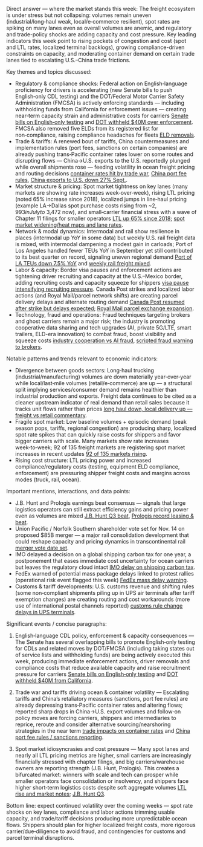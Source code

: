 Direct answer — where the market stands this week:
The freight ecosystem is under stress but not collapsing: volumes remain uneven (industrial/long‑haul weak, local/e‑commerce resilient), spot rates are spiking on many lanes even as overall volumes are anemic, and regulatory and trade-policy shocks are adding capacity and cost pressure. Key leading indicators this week point to rising pockets of congestion and cost (spot and LTL rates, localized terminal backlogs), growing compliance-driven constraints on capacity, and moderating container demand on certain trade lanes tied to escalating U.S.–China trade frictions.

Key themes and topics discussed:
- Regulatory & compliance shocks: Federal action on English‑language proficiency for drivers is accelerating (new Senate bills to push English‑only CDL testing) and the DOT/Federal Motor Carrier Safety Administration (FMCSA) is actively enforcing standards — including withholding funds from California for enforcement issues — creating near‑term capacity strain and administrative costs for carriers [Senate bills on English‑only testing](https://x.com/FreightWaves/status/1979252761167380723) and [DOT withheld $40M over enforcement](https://x.com/FreightWaves/status/1978805522418589902). FMCSA also removed five ELDs from its registered list for non‑compliance, raising compliance headaches for fleets [ELD removals](https://x.com/FreightWaves/status/1979241052838965471).
- Trade & tariffs: A renewed bout of tariffs, China countermeasures and implementation rules (port fees, sanctions on certain companies) are already pushing trans‑Pacific container rates lower on some routes and disrupting flows — China→U.S. exports to the U.S. reportedly plunged while overall shipments rose — feeding volatility in ocean freight pricing and routing decisions [container rates hit by trade war](https://x.com/FreightWaves/status/1978883955618169006), [China port fee rules](https://x.com/SpencerHakimian/status/1977772883771330726), [China exports to U.S. down 27% Sept.](https://x.com/SpencerHakimian/status/1977715512365740359).
- Market structure & pricing: Spot market tightness on key lanes (many markets are showing rate increases week‑over‑week), rising LTL pricing (noted 65% increase since 2018), localized jumps in line‑haul pricing (example LA→Dallas spot purchase costs rising from ~$2,993 in July to ~$3,472 now), and small‑carrier financial stress with a wave of Chapter 11 filings for smaller operators [LTL up 65% since 2018](https://x.com/FreightWaves/status/1978456667105726487); [spot market widening/heat maps and lane rates](https://x.com/FreightAlley/status/1977361288587100579).
- Network & modal dynamics: Intermodal and rail show resilience in places (intermodal up YoY in some data) but weekly U.S. rail freight data is mixed, with intermodal dampening a modest gain in carloads; Port of Los Angeles handled fewer TEUs YoY in September yet still contributed to its best quarter on record, signaling uneven regional demand [Port of LA TEUs down 7.5% YoY](https://x.com/FreightWaves/status/1978831028073431514) and [weekly rail freight mixed](https://x.com/FreightWaves/status/1978576469451309193).
- Labor & capacity: Border visa pauses and enforcement actions are tightening driver recruiting and capacity at the U.S.–Mexico border, adding recruiting costs and capacity squeeze for shippers [visa pause intensifying recruiting pressure](https://x.com/FreightWaves/status/1978870611511312569). Canada Post strikes and localized labor actions (and Royal Mail/parcel network shifts) are creating parcel delivery delays and alternate routing demand [Canada Post resumed after strike but delays expected](https://x.com/FreightWaves/status/1978173728295920118); [Royal Mail parcel exchange expansion](https://x.com/FreightWaves/status/1979171639787987270).
- Technology, fraud and operations: Fraud techniques targeting brokers and ghost carriers remain a major risk; the industry is promoting cooperative data sharing and tech upgrades (AI, private 5G/LTE, smart trailers, ELD-era innovation) to combat fraud, boost visibility and squeeze costs [industry cooperation vs AI fraud](https://x.com/FreightWaves/status/1979243104273105403), [scripted fraud warning to brokers](https://x.com/FreightWaves/status/1979242378234843228).

Notable patterns and trends relevant to economic indicators:
- Divergence between goods sectors: Long‑haul trucking (industrial/manufacturing) volumes are down materially year‑over‑year while local/last‑mile volumes (retail/e‑commerce) are up — a structural split implying services/consumer demand remains healthier than industrial production and exports. Freight data continues to be cited as a cleaner upstream indicator of real demand than retail sales because it tracks unit flows rather than prices [long haul down, local delivery up — freight vs retail commentary](https://x.com/FreightAlley/status/1977434610788098460).
- Fragile spot market: Low baseline volumes + episodic demand (peak season pops, tariffs, regional congestion) are producing sharp, localized spot rate spikes that can quickly raise costs for shippers and favor bigger carriers with scale. Many markets show rate increases week‑to‑week; 92 of 135 freight markets are registering spot market increases in recent updates [92 of 135 markets rising](https://x.com/FreightAlley/status/1977356766875660546).
- Rising cost structure: LTL pricing power and increased compliance/regulatory costs (testing, equipment ELD compliance, enforcement) are pressuring shipper freight costs and margins across modes (truck, rail, ocean).

Important mentions, interactions, and data points:
- J.B. Hunt and Prologis earnings beat consensus — signals that large logistics operators can still extract efficiency gains and pricing power even as volumes are mixed [J.B. Hunt Q3 beat](https://x.com/FreightWaves/status/1978576697944342744), [Prologis record leasing & beat](https://x.com/FreightWaves/status/1978534428499378645).
- Union Pacific / Norfolk Southern shareholder vote set for Nov. 14 on proposed $85B merger — a major rail consolidation development that could reshape capacity and pricing dynamics in transcontinental rail [merger vote date set](https://x.com/FreightWaves/status/1979162307704889535).
- IMO delayed a decision on a global shipping carbon tax for one year, a postponement that eases immediate cost uncertainty for ocean carriers but leaves the regulatory cloud intact [IMO delay on shipping carbon tax](https://x.com/FreightWaves/status/1979240914104062364).
- FedEx warned of potential mass package delays linked to protest rallies (operational risk event flagged this week) [FedEx mass delay warning](https://x.com/SpencerHakimian/status/1979273777813881168).
- Customs & tariff developments: U.S. customs revenue and shifting rules (some non‑compliant shipments piling up in UPS air terminals after tariff exemption changes) are creating routing and cost workarounds (more use of international postal channels reported) [customs rule change delays in UPS terminals](https://x.com/FreightWaves/status/1978479141352526139).

Significant events / concise paragraphs:
1) English‑language CDL policy, enforcement & capacity consequences — The Senate has several overlapping bills to promote English‑only testing for CDLs and related moves by DOT/FMCSA (including taking states out of service lists and withholding funds) are being actively executed this week, producing immediate enforcement actions, driver removals and compliance costs that reduce available capacity and raise recruitment pressure for carriers [Senate bills on English‑only testing](https://x.com/FreightWaves/status/1979252761167380723) and [DOT withheld $40M from California](https://x.com/FreightWaves/status/1978805522418589902).

2) Trade war and tariffs driving ocean & container volatility — Escalating tariffs and China’s retaliatory measures (sanctions, port fee rules) are already depressing trans‑Pacific container rates and altering flows; reported sharp drops in China→U.S. export volumes and follow‑on policy moves are forcing carriers, shippers and intermediaries to reprice, reroute and consider alternative sourcing/nearshoring strategies in the near term [trade impacts on container rates](https://x.com/FreightWaves/status/1978883955618169006) and [China port fee rules / sanctions reporting](https://x.com/SpencerHakimian/status/1977772883771330726).

3) Spot market idiosyncrasies and cost pressure — Many spot lanes and nearly all LTL pricing metrics are higher, small carriers are increasingly financially stressed with chapter filings, and big carriers/warehouse owners are reporting strength (J.B. Hunt, Prologis). This creates a bifurcated market: winners with scale and tech can prosper while smaller operators face consolidation or insolvency, and shippers face higher short‑term logistics costs despite soft aggregate volumes [LTL rise and market notes](https://x.com/FreightWaves/status/1978456667105726487); [J.B. Hunt Q3](https://x.com/FreightWaves/status/1978576697944342744).

Bottom line: expect continued volatility over the coming weeks — spot rate shocks on key lanes, compliance and labor actions trimming usable capacity, and trade/tariff decisions producing more unpredictable ocean flows. Shippers should plan for higher localized freight costs, more rigorous carrier/due‑diligence to avoid fraud, and contingencies for customs and parcel terminal disruptions.
